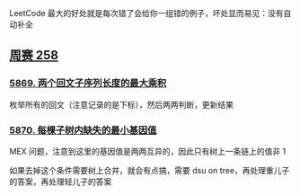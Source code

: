 LeetCode 最大的好处就是每次错了会给你一组错的例子，坏处显而易见：没有自动补全

## [周赛 258](https://leetcode-cn.com/contest/weekly-contest-258/problems/smallest-missing-genetic-value-in-each-subtree/)

### [5869. 两个回文子序列长度的最大乘积](https://leetcode-cn.com/problems/maximum-product-of-the-length-of-two-palindromic-subsequences/)

枚举所有的回文（注意记录的是下标），然后两两判断，更新结果

### [5870. 每棵子树内缺失的最小基因值](https://leetcode-cn.com/problems/smallest-missing-genetic-value-in-each-subtree/)

MEX 问题，注意到这里的基因值是两两互异的，因此只有树上一条链上的值非 1

如果去掉这个条件需要树上合并，就会有点搞，需要 dsu on tree，再处理重儿子的答案，再处理轻儿子的答案